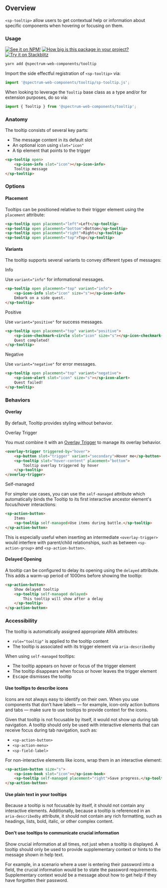## Overview

`<sp-tooltip>` allow users to get contextual help or information about specific components when hovering or focusing on them.

### Usage

[![See it on NPM!](https://img.shields.io/npm/v/@spectrum-web-components/tooltip?style=for-the-badge)](https://www.npmjs.com/package/@spectrum-web-components/tooltip)
[![How big is this package in your project?](https://img.shields.io/bundlephobia/minzip/@spectrum-web-components/tooltip?style=for-the-badge)](https://bundlephobia.com/result?p=@spectrum-web-components/tooltip)
[![Try it on Stackblitz](https://img.shields.io/badge/Try%20it%20on-Stackblitz-blue?style=for-the-badge)](https://stackblitz.com/edit/vitejs-vite-cizgmpks)

```bash
yarn add @spectrum-web-components/tooltip
```

Import the side effectful registration of `<sp-tooltip>` via:

```javascript
import '@spectrum-web-components/tooltip/sp-tooltip.js';
```

When looking to leverage the `Tooltip` base class as a type and/or for extension purposes, do so via:

```javascript
import { Tooltip } from '@spectrum-web-components/tooltip';
```

### Anatomy

The tooltip consists of several key parts:

- The message content in its default slot
- An optional icon using `slot="icon"`
- A tip element that points to the trigger

```html
<sp-tooltip open>
    <sp-icon-info slot="icon"></sp-icon-info>
    Tooltip message
</sp-tooltip>
```

### Options

#### Placement

Tooltips can be positioned relative to their trigger element using the `placement` attribute:

```html
<sp-tooltip open placement="left">Left</sp-tooltip>
<sp-tooltip open placement="bottom">Bottom</sp-tooltip>
<sp-tooltip open placement="right">Right</sp-tooltip>
<sp-tooltip open placement="top">Top</sp-tooltip>
```

#### Variants

The tooltip supports several variants to convey different types of messages:

<sp-tabs selected="info" auto label="Variant Options">
<sp-tab value="info">Info</sp-tab>
<sp-tab-panel value="info">

Use `variant="info"` for informational messages.

```html
<sp-tooltip open placement="top" variant="info">
    <sp-icon-info slot="icon" size="s"></sp-icon-info>
    Embark on a side quest.
</sp-tooltip>
```

</sp-tab-panel>
<sp-tab value="positive">Positive</sp-tab>
<sp-tab-panel value="positive">

Use `variant="positive"` for success messages.

```html
<sp-tooltip open placement="top" variant="positive">
    <sp-icon-checkmark-circle slot="icon" size="s"></sp-icon-checkmark-circle>
    Quest completed!
</sp-tooltip>
```

</sp-tab-panel>
<sp-tab value="negative">Negative</sp-tab>
<sp-tab-panel value="negative">

Use `variant="negative"` for error messages.

```html
<sp-tooltip open placement="top" variant="negative">
    <sp-icon-alert slot="icon" size="s"></sp-icon-alert>
    Quest failed!
</sp-tooltip>
```

</sp-tab-panel>
</sp-tabs>

### Behaviors

#### Overlay

By default, Tooltip provides styling without behavior.

<sp-tabs selected="overlay-trigger" auto label="Overlay Behaviors">
<sp-tab value="overlay-trigger">Overlay Trigger</sp-tab>
<sp-tab-panel value="overlay-trigger">

You must combine it with an [Overlay Trigger](https://opensource.adobe.com/spectrum-web-components/components/overlay-trigger/#%22hover%22-content-only) to manage its overlay behavior.

```html
<overlay-trigger triggered-by="hover">
    <sp-button slot="trigger" variant="secondary">Hover me</sp-button>
    <sp-tooltip slot="hover-content" placement="bottom">
        Tooltip overlay triggered by hover
    </sp-tooltip>
</overlay-trigger>
```

</sp-tab-panel>
<sp-tab value="self-managed">Self-managed</sp-tab>
<sp-tab-panel value="self-managed">

For simpler use cases, you can use the `self-managed` attribute which automatically binds the Tooltip to its first interactive ancestor element's focus/hover interactions:

```html
<sp-action-button>
    Items
    <sp-tooltip self-managed>Use items during battle.</sp-tooltip>
</sp-action-button>
```

This is especially useful when inserting an intermediate `<overlay-trigger>` would interfere with parent/child relationships, such as between `<sp-action-group>` and `<sp-action-button>`.

</sp-tab-panel>
</sp-tabs>

#### Delayed Opening

A tooltip can be configured to delay its opening using the `delayed` attribute. This adds a warm-up period of 1000ms before showing the tooltip:

```html
<sp-action-button>
    Show delayed tooltip
    <sp-tooltip self-managed delayed>
        This tooltip will show after a delay
    </sp-tooltip>
</sp-action-button>
```

### Accessibility

The tooltip is automatically assigned appropriate ARIA attributes:

- `role="tooltip"` is applied to the tooltip content
- The tooltip is associated with its trigger element via `aria-describedby`

When using `self-managed` tooltips:

- The tooltip appears on hover or focus of the trigger element
- The tooltip disappears when focus or hover leaves the trigger element
- <kbd>Escape</kbd> dismisses the tooltip

#### Use tooltips to describe icons

Icons are not always easy to identify on their own. When you use components that don’t have labels — for example, icon-only action buttons and tabs — make sure to use tooltips to provide context for the icons.

Given that tooltip is not focusable by itself, it would not show up during tab navigation. A tooltip should only be used with interactive elements that can receive focus during tab navigation, such as:

- `<sp-action-button>`
- `<sp-action-menu>`
- `<sp-field-label>`

For non-interactive elements like icons, wrap them in an interactive element:

```html
<sp-action-button size="s">
    <sp-icon-book slot="icon"></sp-icon-book>
    <sp-tooltip self-managed placement="right">Save progress.</sp-tooltip>
</sp-action-button>
```

#### Use plain text in your tooltips

Because a tooltip is not focusable by itself, it should not contain any interactive elements. Additionally, because a tooltip is referenced in an `aria-describedby` attribute, it should not contain any rich formatting, such as headings, lists, bold, italic, or other complex content.

#### Don't use tooltips to communicate crucial information

Show crucial information at all times, not just when a tooltip is displayed. A tooltip should only be used to provide supplementary context or hints to the message shown in help text.

For example, in a scenario where a user is entering their password into a field, the crucial information would be to state the password requirements. Supplementary context would be a message about how to get help if they have forgotten their password.
